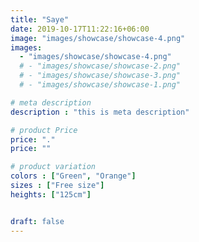 ```yaml
---
title: "Saye"
date: 2019-10-17T11:22:16+06:00
image: "images/showcase/showcase-4.png"
images: 
  - "images/showcase/showcase-4.png"
  # - "images/showcase/showcase-2.png"
  # - "images/showcase/showcase-3.png"
  # - "images/showcase/showcase-1.png"

# meta description
description : "this is meta description"

# product Price
price: "."
price: ""

# product variation
colors : ["Green", "Orange"]
sizes : ["Free size"]
heights: ["125cm"]


draft: false
---
```


<!-- Apple Watch is a line of smartwatches produced by Apple Inc. It incorporates fitness tracking and health-oriented capabilities with integration with iOS and other Apple products and services. -->
